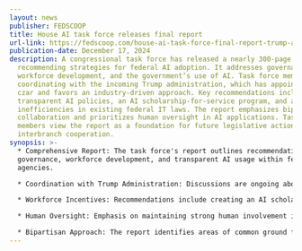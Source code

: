 ```yaml
---
layout: news
publisher: FEDSCOOP
title: House AI task force releases final report
url-link: https://fedscoop.com/house-ai-task-force-final-report-trump-administration/
publication-date: December 17, 2024
description: A congressional task force has released a nearly 300-page report
  recommending strategies for federal AI adoption. It addresses governance,
  workforce development, and the government’s use of AI. Task force members are
  coordinating with the incoming Trump administration, which has appointed an AI
  czar and favors an industry-driven approach. Key recommendations include
  transparent AI policies, an AI scholarship-for-service program, and avoiding
  inefficiencies in existing federal IT laws. The report emphasizes bipartisan
  collaboration and prioritizes human oversight in AI applications. Task force
  members view the report as a foundation for future legislative action and
  interbranch cooperation.
synopsis: >-
  * Comprehensive Report: The task force's report outlines recommendations on AI
  governance, workforce development, and transparent AI usage within federal
  agencies.

  * Coordination with Trump Administration: Discussions are ongoing about aligning legislative and executive efforts, with the administration favoring an industry-driven approach.

  * Workforce Incentives: Recommendations include creating an AI scholarship-for-service program and developing AI roles in federal agencies to attract talent.

  * Human Oversight: Emphasis on maintaining strong human involvement in AI applications, particularly in consumer-facing operations.

  * Bipartisan Approach: The report identifies areas of common ground for bipartisan action, including reducing inefficiencies in federal IT policies and AI frameworks.
---
```

